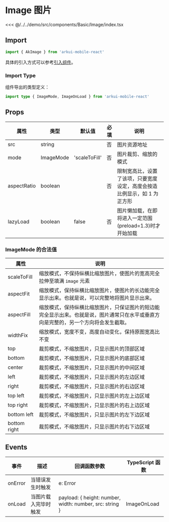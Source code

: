 # Image 图片

<CodeDemo name="Image">

<<< @/../../demo/src/components/Basic/Image/index.tsx

</CodeDemo>

## Import

```js
import { AkImage } from 'arkui-mobile-react'
```

具体的引入方式可以参考[引入组件](../guide/import.md)。

### Import Type

组件导出的类型定义：

```ts
import type { ImageMode, ImageOnLoad } from 'arkui-mobile-react'
```

## Props

| 属性        | 类型      | 默认值        | 必填 | 说明                                                                    |
| ----------- | --------- | ------------- | ---- | ----------------------------------------------------------------------- |
| src         | string    |               | 否   | 图片资源地址                                                            |
| mode        | ImageMode | 'scaleToFill' | 否   | 图片裁剪、缩放的模式                                                    |
| aspectRatio | boolean   |               | 否   | 限制宽高比，设置了该项，只要宽度设定，高度会按造比例显示，如 1 为正方形 |
| lazyLoad    | boolean   | false         | 否   | 图片懒加载，在即将进入一定范围(preload=1.3)时才开始加载                 |

### ImageMode 的合法值

| 属性         | 说明                                                                                                                                 |
| ------------ | ------------------------------------------------------------------------------------------------------------------------------------ |
| scaleToFill  | 缩放模式，不保持纵横比缩放图片，使图片的宽高完全拉伸至填满 `image` 元素                                                              |
| aspectFit    | 缩放模式，保持纵横比缩放图片，使图片的长边能完全显示出来。也就是说，可以完整地将图片显示出来。                                       |
| aspectFill   | 缩放模式，保持纵横比缩放图片，只保证图片的短边能完全显示出来。也就是说，图片通常只在水平或垂直方向是完整的，另一个方向将会发生截取。 |
| widthFix     | 缩放模式，宽度不变，高度自动变化，保持原图宽高比不变                                                                                 |
| top          | 裁剪模式，不缩放图片，只显示图片的顶部区域                                                                                           |
| bottom       | 裁剪模式，不缩放图片，只显示图片的底部区域                                                                                           |
| center       | 裁剪模式，不缩放图片，只显示图片的中间区域                                                                                           |
| left         | 裁剪模式，不缩放图片，只显示图片的左边区域                                                                                           |
| right        | 裁剪模式，不缩放图片，只显示图片的右边区域                                                                                           |
| top left     | 裁剪模式，不缩放图片，只显示图片的左上边区域                                                                                         |
| top right    | 裁剪模式，不缩放图片，只显示图片的右上边区域                                                                                         |
| bottom left  | 裁剪模式，不缩放图片，只显示图片的左下边区域                                                                                         |
| bottom right | 裁剪模式，不缩放图片，只显示图片的右下边区域                                                                                         |

## Events

| 事件    | 描述                 | 回调函数参数                                            | TypeScript 函数 |
| ------- | -------------------- | ------------------------------------------------------- | --------------- |
| onError | 当错误发生时触发     | e: Error                                                |                 |
| onLoad  | 当图片载入完毕时触发 | payload: { height: number, width: number, src: string } | ImageOnLoad     |
